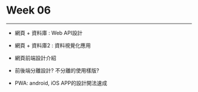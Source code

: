 # Week 06
----

- 網頁 + 資料庫 : Web API設計
- 網頁 + 資料庫2 : 資料視覺化應用
- 網頁前端設計介紹

- 前後端分離設計? 不分離的使用樣版?
- PWA: android, iOS APP的設計開法速成
